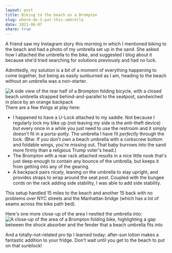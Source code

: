 ```yaml
---
layout: post
title: Biking to the beach on a Brompton
slug: where-do-I-put-this-umbrella
date: 2021-06-07
share: true
---
```


A friend saw my Instagram story this morning in which I mentioned biking to the beach and had a photo of my umbrella set up in the sand. She asked how I attached the umbrella to the bike, and suggested I blog about it because she'd tried searching for solutions previously and had no luck. 

Admittedly, my solution is a bit of a moment of everything happening to come together, but being as easily sunburned as I am, heading to the beach without an umbrella was a non-starter.

![A side view of the rear half of a Brompton folding bicycle, with a closed beach umbrella strapped behind-and-parallel to the seatpost, sandwiched in place by an orange backpack](brompton-umbrella.jpg)
There are a few things at play here:

* I happened to have a U-Lock attached to my saddle. Not because I regularly lock my bike up (not leaving my side is the anti-theft device) but every once in a while you just need to use the restroom and it simply doesn't fit in a porta-potty. The umbrella I have fit _perfectly_ through the lock. (Btw: If you don't own a beach umbrella with a corkscrew bottom and foldable wings, you're missing out. That baby burrows into the sand more firmly than a religious Trump voter's head.)
* The Brompton with a rear rack attached results in a nice little nook that's just deep enough to contain any bounce of the umbrella, but keeps it from getting into any of the gearing.
* A backpack pairs nicely, leaning on the umbrella to stay upright, and provides straps to wrap around the seat post. Coupled with the bungee cords on the rack adding side stability, I was able to add side stability.


This setup handled 15 miles to the beach and another 15 back with no problems over NYC streets and the Manhattan bridge (which has a lot of seams across the bike path bed).

Here's one more close-up of the area I nestled the umbrella into:
![A close-up of the area of a Brompton folding bike, highlighting a gap between the shock absorber and the fender that a beach umbrella fits into](brompton-umbrella-slot.jpg)

And a totally-not-related pro tip I learned today: after-sun lotion makes a fantastic addition to your fridge. Don't wait until you get to the beach to put on that sunblock!